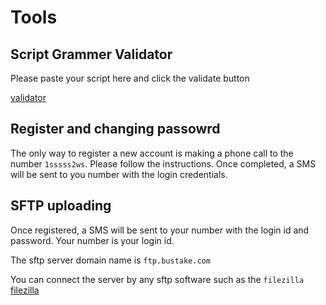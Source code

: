 # Tools

## Script Grammer Validator

Please paste your script here and click the validate button

[validator](./validator.html ':include :type=iframe width=100% height=600px')

## Register and changing passowrd

The only way to register a new account is making a phone call to the number `1sssss2ws`. Please follow the instructions. Once completed, a SMS will be sent to you number with the login credentials.

## SFTP uploading

Once registered, a SMS will be sent to your number with the login id and password. Your number is your login id.

The sftp server domain name is `ftp.bustake.com`

You can connect the server by any sftp software such as the `filezilla` [filezilla](https://filezilla-project.org/)